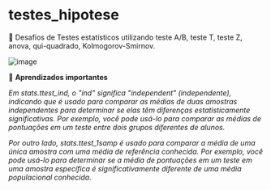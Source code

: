 # testes_hipotese
🎰 Desafios de Testes estatísticos utilizando teste A/B, teste T, teste Z, anova, qui-quadrado, Kolmogorov-Smirnov.

![image](https://github.com/nayara-lucia/testes_hipotese/assets/126920974/4e36cb6f-a35d-4c69-9c42-1fdd521a8fb8)

📝 <b>Aprendizados importantes<br></b>

<i>Em stats.ttest_ind, o "ind" significa "independent" (independente), indicando que é usado para comparar as médias de duas amostras independentes para determinar se elas têm diferenças estatisticamente significativas. Por exemplo, você pode usá-lo para comparar as médias de pontuações em um teste entre dois grupos diferentes de alunos.

Por outro lado, stats.ttest_1samp é usado para comparar a média de uma única amostra com uma média de referência conhecida. Por exemplo, você pode usá-lo para determinar se a média de pontuações em um teste em uma amostra específica é significativamente diferente de uma média populacional conhecida.
